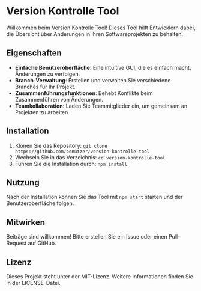 # Version Kontrolle Tool

Willkommen beim Version Kontrolle Tool! Dieses Tool hilft Entwicklern dabei, die Übersicht über Änderungen in ihren Softwareprojekten zu behalten. 

## Eigenschaften
- **Einfache Benutzeroberfläche**: Eine intuitive GUI, die es einfach macht, Änderungen zu verfolgen.
- **Branch-Verwaltung**: Erstellen und verwalten Sie verschiedene Branches für Ihr Projekt.
- **Zusammenführungsfunktionen**: Behebt Konflikte beim Zusammenführen von Änderungen.
- **Teamkollaboration**: Laden Sie Teammitglieder ein, um gemeinsam an Projekten zu arbeiten.

## Installation
1. Klonen Sie das Repository: `git clone https://github.com/benutzer/version-kontrolle-tool`
2. Wechseln Sie in das Verzeichnis: `cd version-kontrolle-tool`
3. Führen Sie die Installation durch: `npm install`

## Nutzung
Nach der Installation können Sie das Tool mit `npm start` starten und der Benutzeroberfläche folgen.

## Mitwirken
Beiträge sind willkommen! Bitte erstellen Sie ein Issue oder einen Pull-Request auf GitHub.

## Lizenz
Dieses Projekt steht unter der MIT-Lizenz. Weitere Informationen finden Sie in der LICENSE-Datei.